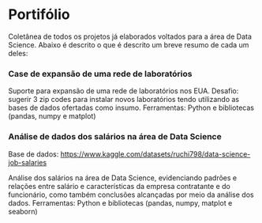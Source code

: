 # Portifólio
Coletânea de todos os projetos já elaborados voltados para a área de Data Science. Abaixo é descrito o que é descrito um breve resumo de cada um deles: 


### Case de expansão de uma rede de laboratórios

Suporte para expansão de uma rede de laboratórios nos EUA. Desafio: sugerir 3 zip codes para instalar novos laboratórios tendo utilizando as bases de dados ofertadas como insumo. 
Ferramentas: Python e bibliotecas (pandas, numpy e matplot) 

### Análise de dados dos salários na área de Data Science
Base de dados: https://www.kaggle.com/datasets/ruchi798/data-science-job-salaries

Análise dos salários na área de Data Science, evidenciando padrões e relações entre salário e características da empresa contratante e do funcionário, como também conclusões alcançadas por meio da análise dos dados.
Ferramentas: Python e bibliotecas (pandas, numpy, matplot e seaborn)
